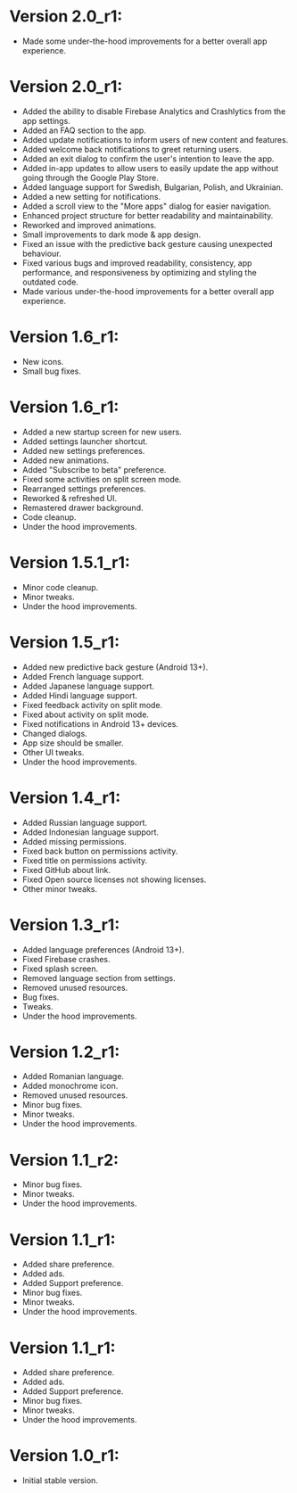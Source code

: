 # Version 2.0_r1:
- Made some under-the-hood improvements for a better overall app experience.

# Version 2.0_r1:
- Added the ability to disable Firebase Analytics and Crashlytics from the app settings.
- Added an FAQ section to the app.
- Added update notifications to inform users of new content and features.
- Added welcome back notifications to greet returning users.
- Added an exit dialog to confirm the user's intention to leave the app.
- Added in-app updates to allow users to easily update the app without going through the Google Play Store.
- Added language support for Swedish, Bulgarian, Polish, and Ukrainian.
- Added a new setting for notifications.
- Added a scroll view to the "More apps" dialog for easier navigation.
- Enhanced project structure for better readability and maintainability.
- Reworked and improved animations.
- Small improvements to dark mode & app design.
- Fixed an issue with the predictive back gesture causing unexpected behaviour.
- Fixed various bugs and improved readability, consistency, app performance, and responsiveness by optimizing and styling the outdated code.
- Made various under-the-hood improvements for a better overall app experience.

# Version 1.6_r1:
- New icons.
- Small bug fixes.

# Version 1.6_r1:
- Added a new startup screen for new users.
- Added settings launcher shortcut.
- Added new settings preferences.
- Added new animations.
- Added "Subscribe to beta" preference.
- Fixed some activities on split screen mode.
- Rearranged settings preferences.
- Reworked & refreshed UI.
- Remastered drawer background.
- Code cleanup.
- Under the hood improvements.

# Version 1.5.1_r1:
- Minor code cleanup.
- Minor tweaks.
- Under the hood improvements.

# Version 1.5_r1:
- Added new predictive back gesture (Android 13+).
- Added French language support.
- Added Japanese language support.
- Added Hindi language support.
- Fixed feedback activity on split mode.
- Fixed about activity on split mode.
- Fixed notifications in Android 13+ devices.
- Changed dialogs.
- App size should be smaller.
- Other UI tweaks.
- Under the hood improvements.

# Version 1.4_r1:
- Added Russian language support.
- Added Indonesian language support.
- Added missing permissions.
- Fixed back button on permissions activity.
- Fixed title on permissions activity.
- Fixed GitHub about link.
- Fixed Open source licenses not showing licenses.
- Other minor tweaks.

# Version 1.3_r1:
- Added language preferences (Android 13+).
- Fixed Firebase crashes.
- Fixed splash screen.
- Removed language section from settings.
- Removed unused resources.
- Bug fixes.
- Tweaks.
- Under the hood improvements.

# Version 1.2_r1:
- Added Romanian language.
- Added monochrome icon.
- Removed unused resources.
- Minor bug fixes.
- Minor tweaks.
- Under the hood improvements.

# Version 1.1_r2:
- Minor bug fixes.
- Minor tweaks.
- Under the hood improvements.

# Version 1.1_r1:
- Added share preference.
- Added ads.
- Added Support preference.
- Minor bug fixes.
- Minor tweaks.
- Under the hood improvements.

# Version 1.1_r1:
- Added share preference.
- Added ads.
- Added Support preference.
- Minor bug fixes.
- Minor tweaks.
- Under the hood improvements.

# Version 1.0_r1:
- Initial stable version.